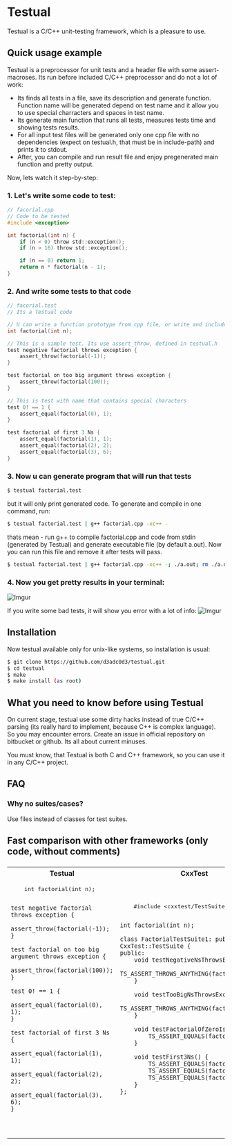 # Testual

Testual is a C/C++ unit-testing framework, which is a pleasure to use.

## Quick usage example

Testual is a preprocessor for unit tests and a header file with some assert-macroses. Its run before included C/C++ preprocessor and do not a lot of work:
- Its finds all tests in a file, save its description and generate function. Function name will be generated depend on test name and it allow you to use special charracters and spaces in test name.
- Its generate main function that runs all tests, measures tests time and showing tests results.
- For all input test files will be generated only one cpp file with no dependencies (expect on testual.h, that must be in include-path) and prints it to stdout.
- After, you can compile and run result file and enjoy pregenerated main function and pretty output.

Now, lets watch it step-by-step:

### 1. Let's write some code to test:
```c
// facorial.cpp
// Code to be tested
#include <exception>

int factorial(int n) {
    if (n < 0) throw std::exception();
    if (n > 16) throw std::exception();

    if (n == 0) return 1;
    return n * factorial(n - 1);
}
```

### 2. And write some tests to that code
```c
// facorial.test
// Its a Testual code

// U can write a function prototype from cpp file, or write and include header file, doesn't matter
int factorial(int n);

// This is a simple test. Its use assert_throw, defined in testual.h
test negative factorial throws exception {
    assert_throw(factorial(-1));
}

test factorial on too big argument throws exception {
    assert_throw(factorial(100));
}

// This is test with name that contains special characters
test 0! == 1 {
    assert_equal(factorial(0), 1);
}

test factorial of first 3 Ns {
    assert_equal(factorial(1), 1);
    assert_equal(factorial(2), 2);
    assert_equal(factorial(3), 6);
}
```

### 3. Now u can generate program that will run that tests
```bash
$ testual factorial.test
```
but it will only print generated code. To generate and compile in one command, run:
```bash
$ testual factorial.test | g++ factorial.cpp -xc++ -
```
thats mean - run g++ to compile factorial.cpp and code from stdin (generated by Testual) and generate executable file (by default a.out). Now you can run this file and remove it after tests will pass.
```bash
$ testual factorial.test | g++ factorial.cpp -xc++ -; ./a.out; rm ./a.out
```

### 4. Now you get pretty results in your terminal:
![Imgur](http://i.imgur.com/zhinlnH.png)

If you write some bad tests, it will show you error with a lot of info:
![Imgur](http://i.imgur.com/UWHy0uX.png)

## Installation

Now testual available only for unix-like systems, so installation is usual:
```bash
$ git clone https://github.com/d3adc0d3/testual.git
$ cd testual
$ make
$ make install (as root)
```

## What you need to know before using Testual

On current stage, testual use some dirty hacks instead of true C/C++ parsing (its really hard to implement, because C++ is complex language). So you may encounter errors. Create an issue in official repository on bitbucket or github. Its all about current minuses.

You must know, that Testual is both C and C++ framework, so you can use it in any С/С++ project.

## FAQ
### Why no suites/cases?
Use files instead of classes for test suites.

## Fast comparison with other frameworks (only code, without comments)

### 
<table>
<tr>
<th>Testual</th><th>CxxTest</th>
</tr>
<tr>
<td>
   <pre lang="C++">
    int factorial(int n);
    
    test negative factorial throws exception {
        assert_throw(factorial(-1));
    }
    
    test factorial on too big argument throws exception {
        assert_throw(factorial(100));
    }
    
    test 0! == 1 {
        assert_equal(factorial(0), 1);
    }
    
    test factorial of first 3 Ns {
        assert_equal(factorial(1), 1);
        assert_equal(factorial(2), 2);
        assert_equal(factorial(3), 6);
    }
   </pre>
</td>
<td>
  <pre lang="C++">
    #include &lt;cxxtest/TestSuite.h&gt;

    int factorial(int n);
  
    class FactorialTestSuite1: public CxxTest::TestSuite {
    public:
        void testNegativeNsThrowsException() {
            TS_ASSERT_THROWS_ANYTHING(factorial(-1));
        }
        
        void testTooBigNsThrowsException() {
            TS_ASSERT_THROWS_ANYTHING(factorial(100));
        }
        
        void testFactorialOfZeroIsOne() {
            TS_ASSERT_EQUALS(factorial(0), 1);
        }
        
        void testFirst3Ns() {
            TS_ASSERT_EQUALS(factorial(1), 1);
            TS_ASSERT_EQUALS(factorial(2), 2);
            TS_ASSERT_EQUALS(factorial(3), 6);
        }
    };
  </pre>
</td>
</tr>
</table>
